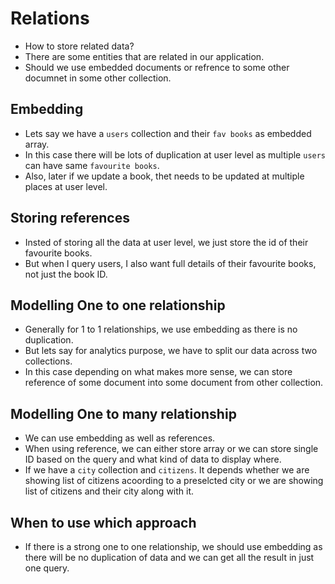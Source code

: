 # Relations

- How to store related data?
- There are some entities that are related in our application.
- Should we use embedded documents or refrence to some other documnet in some other collection.


## Embedding

- Lets say we have a `users` collection and their `fav books` as embedded array.
- In this case there will be lots of duplication at user level as multiple `users` can have same `favourite books`.
- Also, later if we update a book, thet needs to be updated at multiple places at user level.


## Storing references

- Insted of storing all the data at user level, we just store the id of their favourite books.
- But when I query users, I also want full details of their favourite books, not just the book ID.

## Modelling One to one relationship

- Generally for 1 to 1 relationships, we use embedding as there is no duplication.
- But lets say for analytics purpose, we have to split our data across two collections.
- In this case depending on what makes more sense, we can store reference of some document into some document from other collection.


## Modelling One to many relationship

- We can use embedding as well as references.
- When using reference, we can either store array or we can store single ID based on the query and what kind of data to display where.
- If we have a `city` collection and `citizens`. It depends whether we are showing list of citizens acoording to a preselcted city or we are showing list of citizens and their city along with it.

## When to use which approach

- If there is a strong one to one relationship, we should use embedding as there will be no duplication of data and we can get all the result in just one query.
